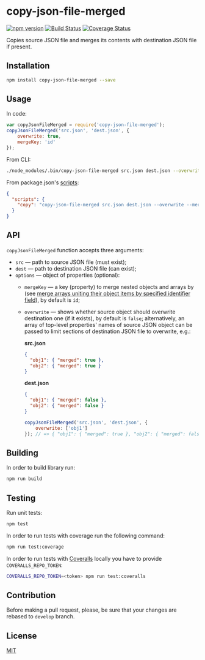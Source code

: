 # copy-json-file-merged

[![npm version](https://badge.fury.io/js/copy-json-file-merged.svg)](https://badge.fury.io/js/copy-json-file-merged)
[![Build Status](https://travis-ci.org/ezze/copy-json-file-merged.svg?branch=master)](https://travis-ci.org/ezze/copy-json-file-merged)
[![Coverage Status](https://coveralls.io/repos/github/ezze/copy-json-file-merged/badge.svg?branch=develop)](https://coveralls.io/github/ezze/copy-json-file-merged?branch=develop)

Copies source JSON file and merges its contents with destination JSON file if present.

## Installation

```bash
npm install copy-json-file-merged --save
```

## Usage

In code:

```javascript
var copyJsonFileMerged = require('copy-json-file-merged');
copyJsonFileMerged('src.json', 'dest.json', {
    overwrite: true,
    mergeKey: 'id'
});
```

From CLI:

```bash
./node_modules/.bin/copy-json-file-merged src.json dest.json --overwrite --mergeKey id
```

From package.json's [scripts](https://docs.npmjs.com/misc/scripts):

```json
{
  "scripts": {
    "copy": "copy-json-file-merged src.json dest.json --overwrite --mergeKey id"
  }
}
```

## API

`copyJsonFileMerged` function accepts three arguments:

- `src` — path to source JSON file (must exist);
- `dest` — path to destination JSON file (can exist);
- `options` — object of properties (optional):
    - `mergeKey` — a key (property) to merge nested objects and arrays by (see
    [merge arrays uniting their object items by specified identifier field](https://github.com/ezze/merge-professor#examples)),
    by default is `id`;
    - `overwrite` — shows whether source object should overwrite destination one (if it exists),
    by default is `false`; alternatively, an array of top-level properties' names of source JSON object can be passed
    to limit sections of destination JSON file to overwrite, e.g.:
    
        **src.json**
        ```json
        {
          "obj1": { "merged": true },
          "obj2": { "merged": true }
        }
        ```
        
        **dest.json**
        ```json
        {
          "obj1": { "merged": false },
          "obj2": { "merged": false }
        }
        ```
    
        ```javascript
        copyJsonFileMerged('src.json', 'dest.json', {
            overwrite: ['obj1']
        }); // => { "obj1": { "merged": true }, "obj2": { "merged": false } }
        ```

## Building

In order to build library run:

```bash
npm run build
```
    
## Testing
    
Run unit tests:

```bash
npm test
```
    
In order to run tests with coverage run the following command:

```bash
npm run test:coverage
```
    
In order to run tests with [Coveralls](http://coveralls.io) locally you have to provide `COVERALLS_REPO_TOKEN`:
        
```bash
COVERALLS_REPO_TOKEN=<token> npm run test:coveralls
```
    
## Contribution
    
Before making a pull request, please, be sure that your changes are rebased to `develop` branch.

## License

[MIT](LICENSE)
